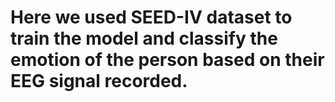 # Here we used SEED-IV dataset to train the model and classify the emotion of the person based on their EEG signal recorded.
